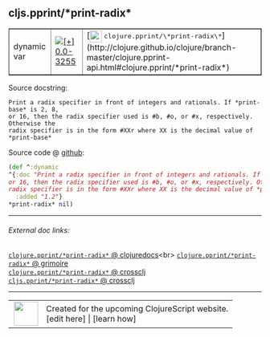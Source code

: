 ## cljs.pprint/\*print-radix\*



 <table border="1">
<tr>
<td>dynamic var</td>
<td><a href="https://github.com/cljsinfo/cljs-api-docs/tree/0.0-3255"><img valign="middle" alt="[+] 0.0-3255" title="Added in 0.0-3255" src="https://img.shields.io/badge/+-0.0--3255-lightgrey.svg"></a> </td>
<td>
[<img height="24px" valign="middle" src="http://i.imgur.com/1GjPKvB.png"> <samp>clojure.pprint/\*print-radix\*</samp>](http://clojure.github.io/clojure/branch-master/clojure.pprint-api.html#clojure.pprint/*print-radix*)
</td>
</tr>
</table>







Source docstring:

```
Print a radix specifier in front of integers and rationals. If *print-base* is 2, 8,
or 16, then the radix specifier used is #b, #o, or #x, respectively. Otherwise the
radix specifier is in the form #XXr where XX is the decimal value of *print-base* 
```


Source code @ [github](https://github.com/clojure/clojurescript/blob/r1.7.107/src/main/cljs/cljs/pprint.cljs#L665-L670):

```clj
(def ^:dynamic
^{:doc "Print a radix specifier in front of integers and rationals. If *print-base* is 2, 8,
or 16, then the radix specifier used is #b, #o, or #x, respectively. Otherwise the
radix specifier is in the form #XXr where XX is the decimal value of *print-base* "
  :added "1.2"}
*print-radix* nil)
```

<!--
Repo - tag - source tree - lines:

 <pre>
clojurescript @ r1.7.107
└── src
    └── main
        └── cljs
            └── cljs
                └── <ins>[pprint.cljs:665-670](https://github.com/clojure/clojurescript/blob/r1.7.107/src/main/cljs/cljs/pprint.cljs#L665-L670)</ins>
</pre>

-->

---



###### External doc links:

[`clojure.pprint/*print-radix*` @ clojuredocs](http://clojuredocs.org/clojure.pprint/*print-radix*)<br>
[`clojure.pprint/*print-radix*` @ grimoire](http://conj.io/store/v1/org.clojure/clojure/1.7.0-beta3/clj/clojure.pprint/*print-radix*/)<br>
[`clojure.pprint/*print-radix*` @ crossclj](http://crossclj.info/fun/clojure.pprint/*print-radix*.html)<br>
[`cljs.pprint/*print-radix*` @ crossclj](http://crossclj.info/fun/cljs.pprint.cljs/*print-radix*.html)<br>

---

 <table>
<tr><td>
<img valign="middle" align="right" width="48px" src="http://i.imgur.com/Hi20huC.png">
</td><td>
Created for the upcoming ClojureScript website.<br>
[edit here] | [learn how]
</td></tr></table>

[edit here]:https://github.com/cljsinfo/cljs-api-docs/blob/master/cljsdoc/cljs.pprint/STARprint-radixSTAR.cljsdoc
[learn how]:https://github.com/cljsinfo/cljs-api-docs/wiki/cljsdoc-files

<!--

This information was too distracting to show to readers, but I'll leave it
commented here since it is helpful to:

- pretty-print the data used to generate this document
- and show how to retrieve that data



The API data for this symbol:

```clj
{:ns "cljs.pprint",
 :name "*print-radix*",
 :history [["+" "0.0-3255"]],
 :type "dynamic var",
 :full-name-encode "cljs.pprint/STARprint-radixSTAR",
 :source {:code "(def ^:dynamic\n^{:doc \"Print a radix specifier in front of integers and rationals. If *print-base* is 2, 8,\nor 16, then the radix specifier used is #b, #o, or #x, respectively. Otherwise the\nradix specifier is in the form #XXr where XX is the decimal value of *print-base* \"\n  :added \"1.2\"}\n*print-radix* nil)",
          :title "Source code",
          :repo "clojurescript",
          :tag "r1.7.107",
          :filename "src/main/cljs/cljs/pprint.cljs",
          :lines [665 670]},
 :full-name "cljs.pprint/*print-radix*",
 :clj-symbol "clojure.pprint/*print-radix*",
 :docstring "Print a radix specifier in front of integers and rationals. If *print-base* is 2, 8,\nor 16, then the radix specifier used is #b, #o, or #x, respectively. Otherwise the\nradix specifier is in the form #XXr where XX is the decimal value of *print-base* "}

```

Retrieve the API data for this symbol:

```clj
;; from Clojure REPL
(require '[clojure.edn :as edn])
(-> (slurp "https://raw.githubusercontent.com/cljsinfo/cljs-api-docs/catalog/cljs-api.edn")
    (edn/read-string)
    (get-in [:symbols "cljs.pprint/*print-radix*"]))
```

-->
